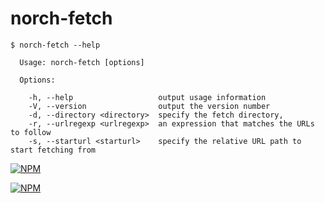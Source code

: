 norch-fetch
============
```
$ norch-fetch --help

  Usage: norch-fetch [options]

  Options:

    -h, --help                   output usage information
    -V, --version                output the version number
    -d, --directory <directory>  specify the fetch directory,
    -r, --urlregexp <urlregexp>  an expression that matches the URLs to follow
    -s, --starturl <starturl>    specify the relative URL path to start fetching from
```

[![NPM](https://nodei.co/npm/norch-fetch.png?stars&downloads)](https://nodei.co/npm/norch-fetch/)

[![NPM](https://nodei.co/npm-dl/norch-fetch.png)](https://nodei.co/npm/norch-fetch/)

